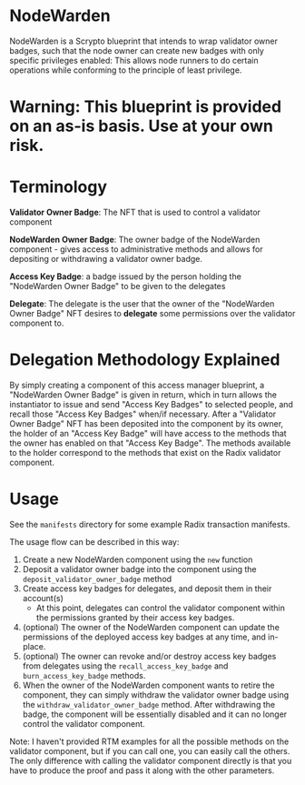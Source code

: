 # NodeWarden
NodeWarden is a Scrypto blueprint that intends to wrap validator owner badges, such that the node owner can create new badges with only specific privileges enabled: This allows node runners to do certain operations while conforming to the principle of least privilege.

# Warning: This blueprint is provided on an as-is basis. Use at your own risk.

# Terminology
**Validator Owner Badge**: The NFT that is used to control a validator component

**NodeWarden Owner Badge**: The owner badge of the NodeWarden component - gives access to administrative methods and allows for depositing or withdrawing a validator owner badge.

**Access Key Badge**: a badge issued by the person holding the "NodeWarden Owner Badge" to be given to the delegates

**Delegate**: The delegate is the user that the owner of the "NodeWarden Owner Badge" NFT desires to **delegate** some permissions over the validator component to.

# Delegation Methodology Explained
By simply creating a component of this access manager blueprint, a "NodeWarden Owner Badge" is given in return, which in turn allows the instantiator to issue and send "Access Key Badges" to selected people, and recall those "Access Key Badges" when/if necessary.
After a "Validator Owner Badge" NFT has been deposited into the component by its owner, the holder of an "Access Key Badge" will have access to the methods that the owner has enabled on that "Access Key Badge". The methods available to the holder correspond to the methods that exist on the Radix validator component.

# Usage
See the `manifests` directory for some example Radix transaction manifests.

The usage flow can be described in this way:

1. Create a new NodeWarden component using the `new` function
2. Deposit a validator owner badge into the component using the `deposit_validator_owner_badge` method
3. Create access key badges for delegates, and deposit them in their account(s)
    - At this point, delegates can control the validator component within the permissions granted by their access key badges.
4. (optional) The owner of the NodeWarden component can update the permissions of the deployed access key badges at any time, and in-place.
5. (optional) The owner can revoke and/or destroy access key badges from delegates using the `recall_access_key_badge` and `burn_access_key_badge` methods.
6. When the owner of the NodeWarden component wants to retire the component, they can simply withdraw the validator owner badge using the `withdraw_validator_owner_badge` method. After withdrawing the badge, the component will be essentially disabled and it can no longer control the validator component.

Note: I haven't provided RTM examples for all the possible methods on the validator component, but if you can call one, you can easily call the others. The only difference with calling the validator component directly is that you have to produce the proof and pass it along with the other parameters.